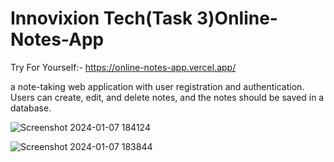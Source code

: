 # Innovixion Tech(Task 3)Online-Notes-App
Try For Yourself:- https://online-notes-app.vercel.app/

a note-taking web application with user registration and authentication. Users can create, edit, and delete notes, and the notes should be saved in a database.

![Screenshot 2024-01-07 184124](https://github.com/rishabhmaindola/InnovixionTech-Dec16-Task-3/assets/143874827/93c4084c-b8d5-4724-acf0-d59ab15faabc)


![Screenshot 2024-01-07 183844](https://github.com/rishabhmaindola/InnovixionTech-Dec16-Task-3/assets/143874827/69e46572-b259-4fd0-83ec-613a51692886)

